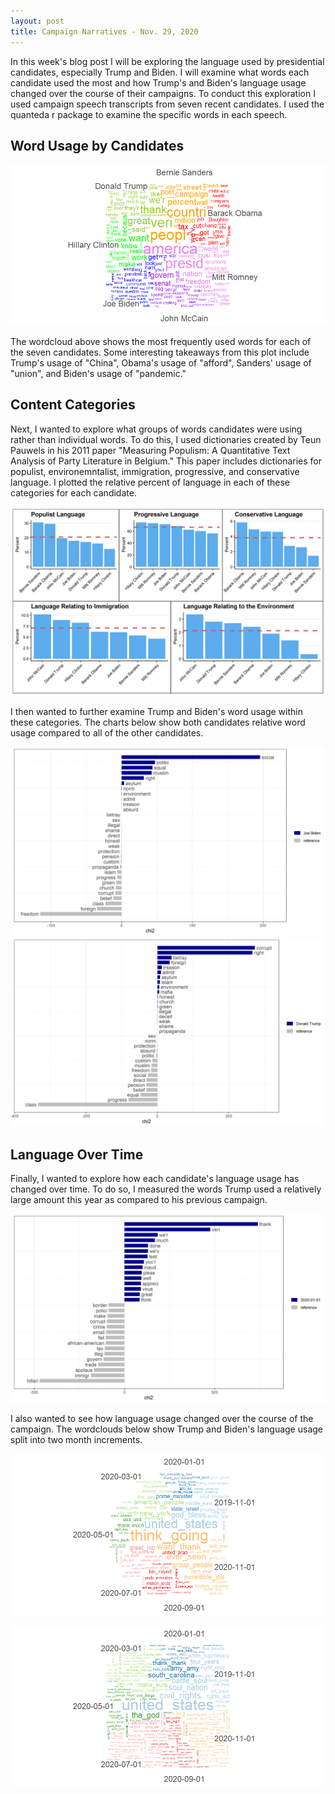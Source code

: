 ```yaml
---
layout: post
title: Campaign Narratives - Nov. 29, 2020
---
```


In this week's blog post I will be exploring the language used by presidential candidates, especially Trump and Biden. I will examine what words each candidate used the most and how Trump's and Biden's language usage changed over the course of their campaigns.  To conduct this exploration I used campaign speech transcripts from seven recent candidates. I used the quanteda r package to examine the specific words in each speech. 

## Word Usage by Candidates

![picture](../images/all_words_cloud.png)

The wordcloud above shows the most frequently used words for each of the seven candidates. Some interesting takeaways from this plot include Trump's usage of "China", Obama's usage of "afford", Sanders' usage of "union", and Biden's usage of "pandemic."

## Content Categories

Next, I wanted to explore what groups of words candidates were using rather than individual words. To do this, I used dictionaries created by Teun Pauwels in his 2011 paper "Measuring Populism: A Quantitative Text Analysis of Party Literature in Belgium." This paper includes dictionaries for populist, environemntalist, immigration, progressive, and conservative language. I plotted the relative percent of language in each of these categories for each candidate. 

![picture](../images/content_cat_bars.png)

I then wanted to further examine Trump and Biden's word usage within these categories. The charts below show both candidates relative word usage compared to all of the other candidates. 

![picture](../images/biden_relative.png)
![picture](../images/trump_relative.png)

## Language Over Time

Finally, I wanted to explore how each candidate's language usage has changed over time. To do so, I measured the words Trump used a relatively large amount this year as compared to his previous campaign. 

![picture](../images/trump_recent_relative.png)

I also wanted to see how language usage changed over the course of the campaign. The wordclouds below show Trump and Biden's language usage split into two month increments. 

![picture](../images/trump_months_wordcloud.png)

![picture](../images/biden_months_wordcloud.png)


